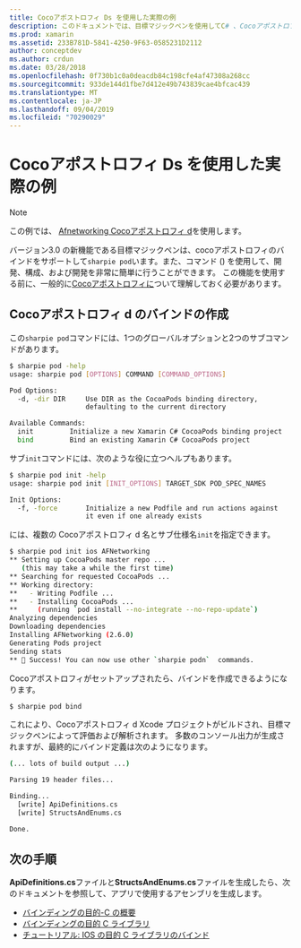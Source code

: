 ```yaml
---
title: Cocoアポストロフィ Ds を使用した実際の例
description: このドキュメントでは、目標マジックペンを使用してC# 、Cocoアポストロフィ d からバインド定義を自動的に生成する方法を示します。
ms.prod: xamarin
ms.assetid: 233B781D-5841-4250-9F63-0585231D2112
author: conceptdev
ms.author: crdun
ms.date: 03/28/2018
ms.openlocfilehash: 0f730b1c0a0deacdb84c198cfe4af47308a268cc
ms.sourcegitcommit: 933de144d1fbe7d412e49b743839cae4bfcac439
ms.translationtype: MT
ms.contentlocale: ja-JP
ms.lasthandoff: 09/04/2019
ms.locfileid: "70290029"
---
```

# <a name="real-world-example-using-cocoapods"></a>Cocoアポストロフィ Ds を使用した実際の例

> [!NOTE]
> この例では、 [Afnetworking Cocoアポストロフィ d](https://cocoapods.org/pods/AFNetworking)を使用します。

バージョン3.0 の新機能である目標マジックペンは、cocoアポストロフィのバインドをサポートして`sharpie pod`います。また、コマンド () を使用して、開発、構成、および開発を非常に簡単に行うことができます。 この機能を使用する前に、一般的に[Cocoアポストロフィに](https://cocoapods.org)ついて理解しておく必要があります。

## <a name="creating-a-binding-for-a-cocoapod"></a>Cocoアポストロフィ d のバインドの作成

この`sharpie pod`コマンドには、1つのグローバルオプションと2つのサブコマンドがあります。

```bash
$ sharpie pod -help
usage: sharpie pod [OPTIONS] COMMAND [COMMAND_OPTIONS]

Pod Options:
  -d, -dir DIR     Use DIR as the CocoaPods binding directory,
                   defaulting to the current directory

Available Commands:
  init         Initialize a new Xamarin C# CocoaPods binding project
  bind         Bind an existing Xamarin C# CocoaPods project
```

サブ`init`コマンドには、次のような役に立つヘルプもあります。

```bash
$ sharpie pod init -help
usage: sharpie pod init [INIT_OPTIONS] TARGET_SDK POD_SPEC_NAMES

Init Options:
  -f, -force       Initialize a new Podfile and run actions against
                   it even if one already exists
```

には、複数の Cocoアポストロフィ d 名とサブ仕様名`init`を指定できます。

```bash
$ sharpie pod init ios AFNetworking
** Setting up CocoaPods master repo ...
   (this may take a while the first time)
** Searching for requested CocoaPods ...
** Working directory:
**   - Writing Podfile ...
**   - Installing CocoaPods ...
**     (running `pod install --no-integrate --no-repo-update`)
Analyzing dependencies
Downloading dependencies
Installing AFNetworking (2.6.0)
Generating Pods project
Sending stats
** 🍻 Success! You can now use other `sharpie podn`  commands.
```

Cocoアポストロフィがセットアップされたら、バインドを作成できるようになります。

```bash
$ sharpie pod bind
```

これにより、Cocoアポストロフィ d Xcode プロジェクトがビルドされ、目標マジックペンによって評価および解析されます。 多数のコンソール出力が生成されますが、最終的にバインド定義は次のようになります。

```bash
(... lots of build output ...)

Parsing 19 header files...

Binding...
  [write] ApiDefinitions.cs
  [write] StructsAndEnums.cs

Done.
```

## <a name="next-steps"></a>次の手順

**ApiDefinitions.cs**ファイルと**StructsAndEnums.cs**ファイルを生成したら、次のドキュメントを参照して、アプリで使用するアセンブリを生成します。

- [バインディングの目的-C の概要](~/cross-platform/macios/binding/overview.md)
- [バインディングの目的 C ライブラリ](~/cross-platform/macios/binding/objective-c-libraries.md)
- [チュートリアル: IOS の目的 C ライブラリのバインド](~/ios/platform/binding-objective-c/walkthrough.md)
